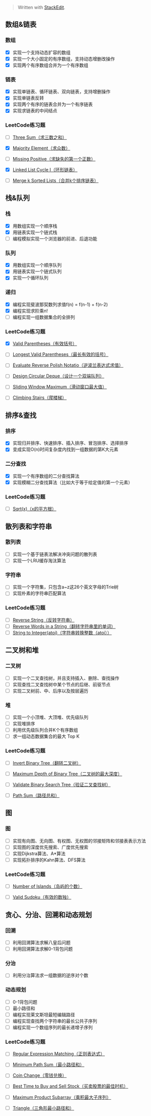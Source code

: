 



> Written with [StackEdit](https://stackedit.io/).

## 数组&链表
### 数组
* [x] 实现一个支持动态扩容的数组
* [x] 实现一个大小固定的有序数组，支持动态增删改操作
* [x] 实现两个有序数组合并为一个有序数组

### 链表
* [x] 实现单链表、循环链表、双向链表，支持增删操作
* [x] 实现单链表反转
* [x] 实现两个有序的链表合并为一个有序链表
* [x] 实现求链表的中间结点

### LeetCode练习题
* [ ] [Three Sum（求三数之和）](https://leetcode-cn.com/problems/3sum/)
* [x] [Majority Element（求众数）](https://leetcode-cn.com/problems/majority-element/)
* [ ] [Missing Positive（求缺失的第一个正数）](https://leetcode-cn.com/problems/first-missing-positive/)
* [x] [Linked List Cycle I（环形链表）](https://leetcode-cn.com/problems/linked-list-cycle/)
* [ ] [Merge k Sorted Lists（合并k个排序链表）](https://leetcode-cn.com/problems/merge-k-sorted-lists/)


## 栈&队列
### 栈
* [x] 用数组实现一个顺序栈
* [x] 用链表实现一个链式栈
* [ ] 编程模拟实现一个浏览器的前进、后退功能

### 队列
* [x] 用数组实现一个顺序队列
* [x] 用链表实现一个链式队列
* [x] 实现一个循环队列

### 递归
* [x] 编程实现斐波那契数列求值f(n) = f(n-1) + f(n-2)
* [x] 编程实现求阶乘n!
* [ ] 编程实现一组数据集合的全排列

### LeetCode练习题
* [x] [Valid Parentheses（有效括号）](https://leetcode-cn.com/problems/valid-parentheses/)
* [ ] [Longest Valid Parentheses（最长有效的括号）](https://leetcode-cn.com/problems/longest-valid-parentheses/)
* [ ] [Evaluate Reverse Polish Notatio（逆波兰表达式求值）](https://leetcode-cn.com/problems/evaluate-reverse-polish-notation/)
* [ ] [Design Circular Deque（设计一个双端队列）](https://leetcode-cn.com/problems/design-circular-deque/)
* [ ] [Sliding Window Maximum（滑动窗口最大值）](https://leetcode-cn.com/problems/sliding-window-maximum/)
* [ ] [Climbing Stairs（爬楼梯）](https://leetcode-cn.com/problems/climbing-stairs/)


## 排序&查找
### 排序
* [x] 实现归并排序、快速排序、插入排序、冒泡排序、选择排序
* [x] 变成实现O(n)时间复杂度内找到一组数据的第K大元素

### 二分查找
* [x] 实现一个有序数组的二分查找算法
* [x] 实现模糊二分查找算法（比如大于等于给定值的第一个元素）

### LeetCode练习题
* [ ] [Sqrt(x)（x的平方根）](https://leetcode-cn.com/problems/sqrtx/)

## 散列表和字符串
### 散列表
* [ ] 实现一个基于链表法解决冲突问题的散列表
* [ ] 实现一个LRU缓存淘汰算法

### 字符串
* [ ] 实现一个字符集，只包含a~z这26个英文字母的Trie树
* [ ] 实现朴素的字符串匹配算法

### LeetCode练习题
* [ ] [Reverse String（反转字符串）](https://leetcode-cn.com/problems/reverse-string/)
* [ ] [Reverse Words in a String（翻转字符串里的单词）](https://leetcode-cn.com/problems/reverse-words-in-a-string/)
* [ ] [String to Integer(atoi)（字符串转换整数（atoi））](https://leetcode-cn.com/problems/string-to-integer-atoi/)

## 二叉树和堆
### 二叉树
* [ ] 实现一个二叉查找树，并且支持插入、删除、查找操作
* [ ] 实现查找二叉查找树中某个节点的后继、前驱节点
* [ ] 实现二叉树前、中、后序以及按层遍历

### 堆
* [ ] 实现一个小顶堆、大顶堆、优先级队列
* [ ] 实现堆排序
* [ ] 利用优先级队列合并K个有序数组
* [ ] 求一组动态数据集合的最大 Top K

### LeetCode练习题
* [ ] [Invert Binary Tree（翻转二叉树）](https://leetcode-cn.com/problems/invert-binary-tree/)
* [ ] [Maximum Depth of Binary Tree（二叉树的最大深度）](https://leetcode-cn.com/problems/maximum-depth-of-binary-tree/)
* [ ] [Validate Binary Search Tree（验证二叉查找树） ](https://leetcode-cn.com/problems/validate-binary-search-tree/)
* [ ] [Path Sum（路径总和） ](https://leetcode-cn.com/problems/path-sum/)


## 图
### 图
* [ ] 实现有向图、无向图、有权图、无权图的邻接矩阵和邻接表表示方法
* [ ] 实现图的深度优先搜索、广度优先搜索
* [ ] 实现Dijkstra算法、A*算法
* [ ] 实现拓扑排序的Kahn算法、DFS算法

### LeetCode练习题
* [ ] [Number of Islands（岛屿的个数）](https://leetcode-cn.com/problems/number-of-islands/description/)
* [ ] [Valid Sudoku（有效的数独）](https://leetcode-cn.com/problems/valid-sudoku/)


## 贪心、分治、回溯和动态规划
### 回溯
* [ ] 利用回溯算法求解八皇后问题
* [ ] 利用回溯算法求解0-1背包问题

### 分治
* [ ] 利用分治算法求一组数据的逆序对个数

### 动态规划
* [ ] 0-1背包问题
* [ ] 最小路径和
* [ ] 编程实现莱文斯坦最短编辑路径
* [ ] 编程实现查找两个字符串的最长公共子序列
* [ ] 编程实现一个数组序列的最长递增子序列

### LeetCode练习题
* [ ] [Regular Expression Matching（正则表达式）](https://leetcode-cn.com/problems/regular-expression-matching/)
* [ ] [Minimum Path Sum（最小路径和）](https://leetcode-cn.com/problems/minimum-path-sum/)
* [ ] [Coin Change（零钱兑换）](https://leetcode-cn.com/problems/coin-change/)
* [ ] [Best Time to Buy and Sell Stock（买卖股票的最佳时机）](https://leetcode-cn.com/problems/best-time-to-buy-and-sell-stock/)
* [ ] [Maximum Product Subarray（乘积最大子序列）](https://leetcode-cn.com/problems/maximum-product-subarray/)
* [ ] [Triangle（三角形最小路径和）](https://leetcode-cn.com/problems/triangle/)



<!--stackedit_data:
eyJoaXN0b3J5IjpbNjg0Njc1ODMsLTQ5MzY2MDM3Nyw4ODkzOT
k1MDMsLTc1NDY1Nzc1MywxNzM2NTU0NTc3LDUzMDc2NTU2OSw5
MTgxOTgzNjEsNTg0OTIxMDg5LDc0NTg4MzgyNSw2NjA2MDI5Ny
wyMDY1OTYwNzEzLDgwOTg0NTg0OSwxMDIxMTMyMDEsMTE1OTI2
NTU0NSwyMDA4MTQ5NjgxLC0xOTYwOTg3MDQ3LDE1OTUxNTUzNz
csLTQwMDE1OTkxMV19
-->